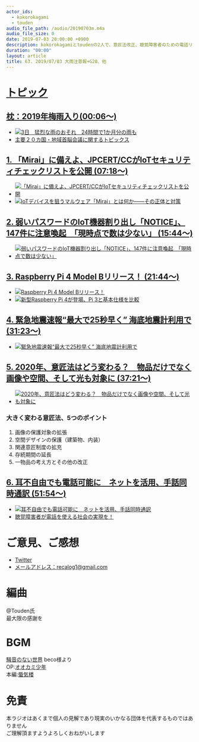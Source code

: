 ```yaml
---
actor_ids:
  - kokorokagami
  - touden
audio_file_path: /audio/20190703m.m4a
audio_file_size: 0
date: 2019-07-03 20:00:00 +0900
description: kokorokagamiとtoudenの2人で、意匠法改正、聴覚障害者のための電話リレーサービス　などについて話しました。
duration: "00:00"
layout: article
title: 63. 2019/07/03 大雨注意報+G20、他
---
```

# <u>トピック</u>

## <u>枕：2019年梅雨入り(00:06～)</u>

- [![3日　猛烈な雨のおそれ　24時間で1か月分の雨も](https://storage.tenki.jp/storage/static-images/forecaster_diary/image/5/51/515/5151/main/20190703061709/large.jpg)](https://tenki.jp/forecaster/s_ono/2019/07/03/5151.html)
- [主要２０カ国・地域首脳会議に関するトピックス](https://www.asahi.com/topics/word/%E4%B8%BB%E8%A6%81%EF%BC%92%EF%BC%90%E3%82%AB%E5%9B%BD%E3%83%BB%E5%9C%B0%E5%9F%9F%E9%A6%96%E8%84%B3%E4%BC%9A%E8%AD%B0.html)

## <u>1. 「Mirai」に備えよ、JPCERT/CCがIoTセキュリティチェックリストを公開 (07:18～)</u>

- [![「Mirai」に備えよ、JPCERT/CCがIoTセキュリティチェックリストを公開](https://image.itmedia.co.jp/mn/articles/1906/27/mat2019-06-26jpcert_image00.jpg)](https://monoist.atmarkit.co.jp/mn/articles/1906/27/news048.html)
- [![IoTデバイスを狙うマルウェア「Mirai」とは何か――その正体と対策](https://image.itmedia.co.jp/tf/articles/1704/13/tfayagi_mirai1704_fig01.jpg)](https://techfactory.itmedia.co.jp/tf/articles/1704/13/news010.html)

## <u>2. 弱いパスワードのIoT機器割り出し「NOTICE」、147件に注意喚起　「現時点で数は少ない」 (15:44～)</u>

- [![弱いパスワードのIoT機器割り出し「NOTICE」、147件に注意喚起　「現時点で数は少ない」](https://image.itmedia.co.jp/news/articles/1907/01/yx_somu.jpg)](https://www.itmedia.co.jp/news/articles/1907/01/news082.html)

## <u>3. Raspberry Pi 4 Model Bリリース！ (21:44～)</u>

- [![Raspberry Pi 4 Model Bリリース！](https://www.raspi.jp/wp-content/uploads/2019/06/pi4.jpg)](https://www.raspi.jp/2019/06/raspberry-pi-4-model-b-release/)
- [![新型Raspberry Pi 4が登場、Pi 3と基本仕様を比較](https://image.itmedia.co.jp/mn/articles/1906/26/mat2019-06-25rpi_image02.jpg)](https://monoist.atmarkit.co.jp/mn/articles/1906/26/news046.html)

## <u>4. 緊急地震速報“最大で25秒早く” 海底地震計利用で (31:23～)</u>

- [![緊急地震速報“最大で25秒早く” 海底地震計利用で](https://www3.nhk.or.jp/news/html/20190622/K10011964501_1906212306_1906212325_01_03.jpg)](https://www.ozeki.co.jp/newsre/news20190619.html)

## <u>5. 2020年、意匠法はどう変わる？　物品だけでなく画像や空間、そして光も対象に (37:21～)</u>

- [![2020年、意匠法はどう変わる？　物品だけでなく画像や空間、そして光も対象に](https://image.itmedia.co.jp/mn/articles/1906/28/ay4328_benrishi1906_fig01_w290.jpg)](https://monoist.atmarkit.co.jp/mn/articles/1906/28/news038.html)

### 大きく変わる意匠法、5つのポイント
1. 画像の保護対象の拡張
1. 空間デザインの保護（建築物、内装）
1. 関連意匠制度の拡充
1. 存続期間の延長
1. 一物品の考え方とその他の改正

## <u>6. 耳不自由でも電話可能に　ネットを活用、手話同時通訳 (51:54～)</u>

- [![耳不自由でも電話可能に　ネットを活用、手話同時通訳](https://www.chunichi.co.jp/article/front/list/images/PK2019062702100254_size0.jpg)](https://www.chunichi.co.jp/article/front/list/CK2019062702000301.html)
- [聴覚障害者が電話を使える社会の実現を！](http://trs-nippon.jp/pdf/20150204.pdf)

# ご意見、ご感想
- [Twitter](https://twitter.com/recalog1)
- [メールアドレス：recalog1@gmail.com](recalog1@gmail.com)

# 編曲

@Touden氏  
最大限の感謝を  

# BGM

[騒音のない世界](http://noiselessworld.net/) beco様より  
OP:[オオカミ少年](https://soundcloud.com/baron1_3/wolfboy)  
本編:[蜃気楼](https://soundcloud.com/baron1_3/shinkirou)  

# 免責

本ラジオはあくまで個人の見解であり現実のいかなる団体を代表するものではありません  
ご理解頂ますようよろしくおねがいします  